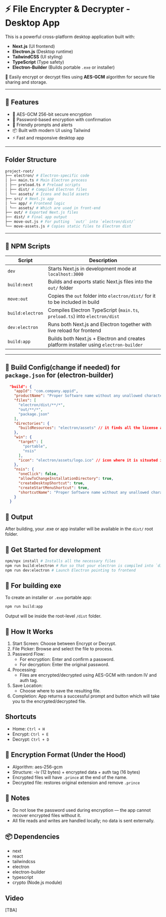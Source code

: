 # ⚡ File Encrypter & Decrypter - Desktop App

This is a powerful cross-platform desktop application built with:

- **Next.js** (UI frontend)
- **Electron.js** (Desktop runtime)
- **TailwindCSS** (UI styling)
- **TypeScript** (Type safety)
- **Electron-Builder** (Builds portable `.exe` or installer)

🔐 Easily encrypt or decrypt files using **AES-GCM** algorithm for secure file sharing and storage.

---

## 🧠 Features

- 🔐 AES-GCM 256-bit secure encryption
- 🔑 Password-based encryption with confirmation
- 💬 Friendly prompts and alerts
- 📦 Built with modern UI using Tailwind
- ⚡ Fast and responsive desktop app

---

## Folder Structure
```bash
project-root/
├── electron/ # Electron-specific code
│ ├── main.ts # Main Electron process
│ ├── preload.ts # Preload scripts
│ ├── dist/ # Compiled Electron files
│ └── assets/ # Icons and build assets
├── src/ # Next.js app
│ └── app/ # Frontend logic
│ └── assets/ # Which are used in front-end
├── out/ # Exported Next.js files
├── dist/ # Final app output
├── move-out.js # For putting  `out/` into `electron/dist/`
└── move-assets.js # Copies static files to Electron dist
```
---
## 📜 NPM Scripts

| Script              | Description                                                                 |
|---------------------|-----------------------------------------------------------------------------|
| `dev`               | Starts Next.js in development mode at `localhost:3000`                      |
| `build:next`        | Builds and exports static Next.js files into the `out/` folder              |
| `move:out`          | Copies the `out` folder into `electron/dist/` for it to be included in build|
| `build:electron`    | Compiles Electron TypeScript (`main.ts`, `preload.ts`) into `electron/dist` |
| `dev:electron`      | Runs both Next.js and Electron together with live reload for frontend       |
| `build:app`         | Builds both Next.js + Electron and creates platform installer using `electron-builder` |

---

## 🔗 Build Config(change if needed) for `package.json` for (electron-builder)

```json
  "build": {
    "appId": "com.company.appid",
    "productName": "Proper Software name without any unallowed characters", // dont add stuff like "/" , "|" , "$" [all the unallowed characters should not be used here or in any product name variable]
    "files": [
      "electron/dist/**/*",
      "out/**/*",
      "package.json"
    ],
    "directories": {
      "buildResources": "electron/assets" // it finds all the license and stuff from here
    },
    "win": {
      "target": [
        "portable",
        "nsis"
      ],
      "icon": "electron/assets/logo.ico" // icon where it is situated in the context oc package.json
    },
    "nsis": {
      "oneClick": false,
      "allowToChangeInstallationDirectory": true,
      "createDesktopShortcut": true,
      "createStartMenuShortcut": true,
      "shortcutName": "Proper Software name without any unallowed characters"
    }
  }
```

## 📁 Output
After building, your .exe or app installer will be available in the `dist/` root folder.

## 🚀 Get Started for development

```bash
npm/npx install # Installs all the necessary files 
npm run build:electron # Run so that your electron is compiled into `dist` folder
npm run dev:electron # Launch Electron pointing to frontend
```

## 🚀 For building exe
To create an installer or `.exe` portable app:
```bash
npm run build:app
```
Output will be inside the root-level `/dist` folder.

## 🧾 How It Works
1. Start Screen: Choose between Encrypt or Decrypt.
2. File Picker: Browse and select the file to process.
3. Password Flow:
    - For encryption: Enter and confirm a password.
    - For decryption: Enter the original password.
4. Processing:
    - Files are encrypted/decrypted using AES-GCM with random IV and auth tag.
5. Save Location:
    - Choose where to save the resulting file.
6. Completion: App returns a successful prompt and button which will take you to the encrypted/decrypted file.

## Shortcuts
- Home: `Ctrl + H`
- Encrypt: `Ctrl + E`
- Decrypt: `Ctrl + D`

## 📁 Encryption Format (Under the Hood)
- Algorithm: aes-256-gcm
- Structure:
    -iv (12 bytes) + encrypted data + auth tag (16 bytes)
- Encrypted files will have `.prince` at the end of the name.
- Decrypted file: restores original extension and remove `.prince`

## 📎 Notes
- Do not lose the password used during encryption — the app cannot recover encrypted files without it.
- All file reads and writes are handled locally; no data is sent externally.

## 📦 Dependencies
- next
- react
- tailwindcss
- electron
- electron-builder
- typescript
- crypto (Node.js module)

## Video 
[TBA]